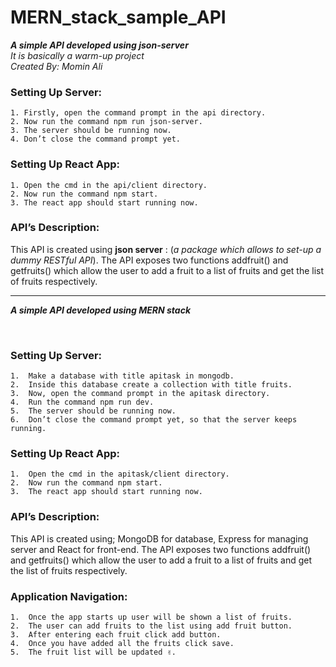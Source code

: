 # MERN_stack_sample_API
***A simple API developed using json-server***<br>
*It is basically a warm-up project*<br>
*Created By: Momin Ali*
### Setting Up Server:
	1. Firstly, open the command prompt in the api directory.
	2. Now run the command npm run json-server.
	3. The server should be running now.
	4. Don’t close the command prompt yet.

### Setting Up React App:
	1. Open the cmd in the api/client directory.
	2. Now run the command npm start.
	3. The react app should start running now.
 
### API’s Description:
This API is created using **json server** : (*a package which allows to set-up a dummy RESTful API*). The API exposes two functions addfruit() and getfruits() which allow the user to add a fruit to a list of fruits and get the list of fruits respectively.

<hr>

***A simple API developed using MERN stack***

<br>

### Setting Up Server:
	1.	Make a database with title apitask in mongodb.
	2.	Inside this database create a collection with title fruits.
	3.	Now, open the command prompt in the apitask directory.
	4.	Run the command npm run dev.
	5.	The server should be running now.
	6.	Don’t close the command prompt yet, so that the server keeps running.

### Setting Up React App:
	1.	Open the cmd in the apitask/client directory.
	2.	Now run the command npm start.
	3.	The react app should start running now.

### API’s Description:
This API is created using; MongoDB for database, Express for managing server and React for front-end. The API exposes two functions addfruit() and getfruits() which allow the user to add a fruit to a list of fruits and get the list of fruits respectively.

### Application Navigation:
	1.	Once the app starts up user will be shown a list of fruits.
	2.	The user can add fruits to the list using add fruit button. 
	3.	After entering each fruit click add button.
	4.	Once you have added all the fruits click save.
	5.	The fruit list will be updated ✌.




